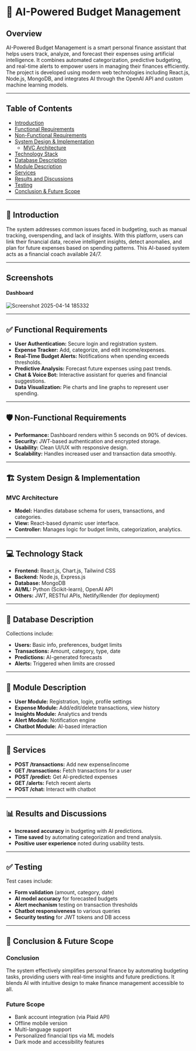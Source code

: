 # 🧠 AI-Powered Budget Management

## Overview

AI-Powered Budget Management is a smart personal finance assistant that helps users track, analyze, and forecast their expenses using artificial intelligence. It combines automated categorization, predictive budgeting, and real-time alerts to empower users in managing their finances efficiently. The project is developed using modern web technologies including React.js, Node.js, MongoDB, and integrates AI through the OpenAI API and custom machine learning models.

---

## Table of Contents  
- [Introduction](#introduction)  
- [Functional Requirements](#functional-requirements)  
- [Non-Functional Requirements](#non-functional-requirements)  
- [System Design & Implementation](#system-design--implementation)  
  - [MVC Architecture](#mvc-architecture)  
- [Technology Stack](#technology-stack)  
- [Database Description](#database-description)  
- [Module Description](#module-description)  
- [Services](#services)  
- [Results and Discussions](#results-and-discussions)  
- [Testing](#testing)  
- [Conclusion & Future Scope](#conclusion--future-scope)  


---

## 📘 Introduction

The system addresses common issues faced in budgeting, such as manual tracking, overspending, and lack of insights. With this platform, users can link their financial data, receive intelligent insights, detect anomalies, and plan for future expenses based on spending patterns. This AI-based system acts as a financial coach available 24/7.

---

## Screenshots

#### Dashboard
![Screenshot 2025-04-14 185332](https://github.com/user-attachments/assets/9743c950-90bd-43dc-83dd-9fc766bbfa9a)

---

## ✅ Functional Requirements

- **User Authentication:** Secure login and registration system.  
- **Expense Tracker:** Add, categorize, and edit income/expenses.  
- **Real-Time Budget Alerts:** Notifications when spending exceeds thresholds.  
- **Predictive Analysis:** Forecast future expenses using past trends.  
- **Chat & Voice Bot:** Interactive assistant for queries and financial suggestions.  
- **Data Visualization:** Pie charts and line graphs to represent user spending.  

---

## 🛡️ Non-Functional Requirements

- **Performance:** Dashboard renders within 5 seconds on 90% of devices.  
- **Security:** JWT-based authentication and encrypted storage.  
- **Usability:** Clean UI/UX with responsive design.  
- **Scalability:** Handles increased user and transaction data smoothly.  

---

## 🏗️ System Design & Implementation

### MVC Architecture

- **Model:** Handles database schema for users, transactions, and categories.  
- **View:** React-based dynamic user interface.  
- **Controller:** Manages logic for budget limits, categorization, analytics.

---

## 💻 Technology Stack

- **Frontend:** React.js, Chart.js, Tailwind CSS  
- **Backend:** Node.js, Express.js  
- **Database:** MongoDB  
- **AI/ML:** Python (Scikit-learn), OpenAI API  
- **Others:** JWT, RESTful APIs, Netlify/Render (for deployment)

---

## 🧾 Database Description

Collections include:

- **Users:** Basic info, preferences, budget limits  
- **Transactions:** Amount, category, type, date  
- **Predictions:** AI-generated forecasts  
- **Alerts:** Triggered when limits are crossed  

---

## 🧩 Module Description

- **User Module:** Registration, login, profile settings  
- **Expense Module:** Add/edit/delete transactions, view history  
- **Insights Module:** Analytics and trends  
- **Alert Module:** Notification engine  
- **Chatbot Module:** AI-based interaction  

---

## 🔧 Services

- **POST /transactions:** Add new expense/income  
- **GET /transactions:** Fetch transactions for a user  
- **POST /predict:** Get AI-predicted expenses  
- **GET /alerts:** Fetch recent alerts  
- **POST /chat:** Interact with chatbot  

---

## 📊 Results and Discussions

- **Increased accuracy** in budgeting with AI predictions.  
- **Time saved** by automating categorization and trend analysis.  
- **Positive user experience** noted during usability tests.

---

## ✅ Testing

Test cases include:

- **Form validation** (amount, category, date)  
- **AI model accuracy** for forecasted budgets  
- **Alert mechanism** testing on transaction thresholds  
- **Chatbot responsiveness** to various queries  
- **Security testing** for JWT tokens and DB access  

---

## 🧠 Conclusion & Future Scope

### Conclusion  
The system effectively simplifies personal finance by automating budgeting tasks, providing users with real-time insights and future predictions. It blends AI with intuitive design to make finance management accessible to all.

### Future Scope  

- Bank account integration (via Plaid API)  
- Offline mobile version  
- Multi-language support  
- Personalized financial tips via ML models  
- Dark mode and accessibility features
